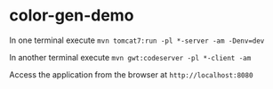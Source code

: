 # color-gen-demo

In one terminal execute `mvn tomcat7:run -pl *-server -am -Denv=dev`

In another terminal execute `mvn gwt:codeserver -pl *-client -am`

Access the application from the browser at `http://localhost:8080`
